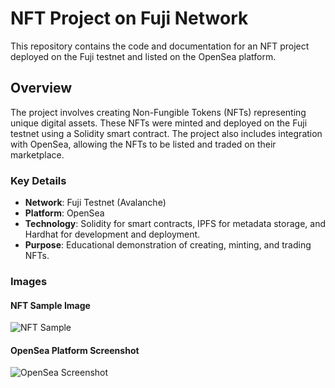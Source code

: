 # NFT Project on Fuji Network

This repository contains the code and documentation for an NFT project deployed on the Fuji testnet and listed on the OpenSea platform.

## Overview

The project involves creating Non-Fungible Tokens (NFTs) representing unique digital assets. These NFTs were minted and deployed on the Fuji testnet using a Solidity smart contract. The project also includes integration with OpenSea, allowing the NFTs to be listed and traded on their marketplace.

### Key Details

- **Network**: Fuji Testnet (Avalanche)
- **Platform**: OpenSea
- **Technology**: Solidity for smart contracts, IPFS for metadata storage, and Hardhat for development and deployment.
- **Purpose**: Educational demonstration of creating, minting, and trading NFTs.

### Images

#### NFT Sample Image
![NFT Sample](https://testnets.opensea.io/assets/avalanche-fuji/0x8eac0f031828b71402014a625de2a369609ae8d7/1/)

#### OpenSea Platform Screenshot
![OpenSea Screenshot](https://testnets.opensea.io/assets/avalanche-fuji/0x8eac0f031828b71402014a625de2a369609ae8d7/1/)
